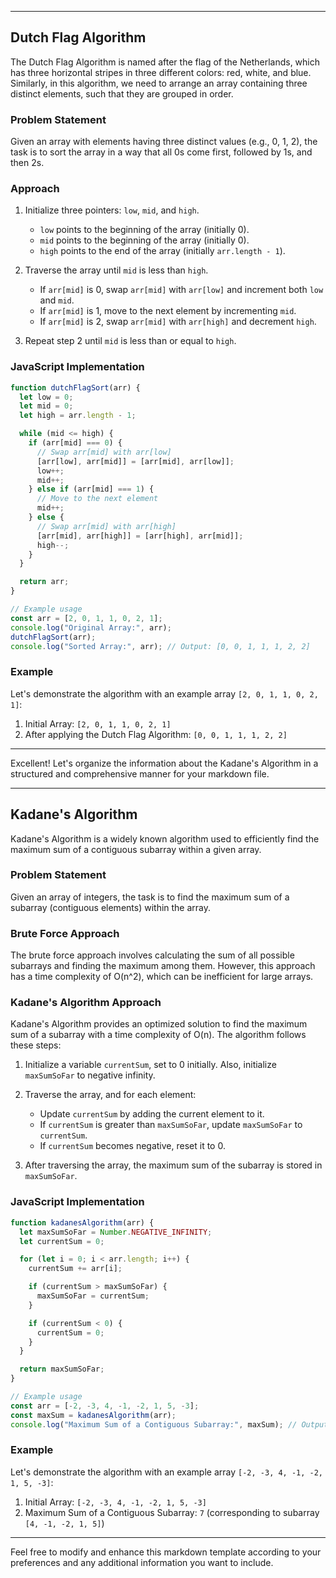 
---

## Dutch Flag Algorithm

The Dutch Flag Algorithm is named after the flag of the Netherlands, which has three horizontal stripes in three different colors: red, white, and blue. Similarly, in this algorithm, we need to arrange an array containing three distinct elements, such that they are grouped in order.

### Problem Statement

Given an array with elements having three distinct values (e.g., 0, 1, 2), the task is to sort the array in a way that all 0s come first, followed by 1s, and then 2s.

### Approach

1. Initialize three pointers: `low`, `mid`, and `high`.
   - `low` points to the beginning of the array (initially 0).
   - `mid` points to the beginning of the array (initially 0).
   - `high` points to the end of the array (initially `arr.length - 1`).

2. Traverse the array until `mid` is less than `high`.
   - If `arr[mid]` is 0, swap `arr[mid]` with `arr[low]` and increment both `low` and `mid`.
   - If `arr[mid]` is 1, move to the next element by incrementing `mid`.
   - If `arr[mid]` is 2, swap `arr[mid]` with `arr[high]` and decrement `high`.

3. Repeat step 2 until `mid` is less than or equal to `high`.

### JavaScript Implementation

```javascript
function dutchFlagSort(arr) {
  let low = 0;
  let mid = 0;
  let high = arr.length - 1;

  while (mid <= high) {
    if (arr[mid] === 0) {
      // Swap arr[mid] with arr[low]
      [arr[low], arr[mid]] = [arr[mid], arr[low]];
      low++;
      mid++;
    } else if (arr[mid] === 1) {
      // Move to the next element
      mid++;
    } else {
      // Swap arr[mid] with arr[high]
      [arr[mid], arr[high]] = [arr[high], arr[mid]];
      high--;
    }
  }

  return arr;
}

// Example usage
const arr = [2, 0, 1, 1, 0, 2, 1];
console.log("Original Array:", arr);
dutchFlagSort(arr);
console.log("Sorted Array:", arr); // Output: [0, 0, 1, 1, 1, 2, 2]
```

### Example

Let's demonstrate the algorithm with an example array `[2, 0, 1, 1, 0, 2, 1]`:

1. Initial Array: `[2, 0, 1, 1, 0, 2, 1]`
2. After applying the Dutch Flag Algorithm: `[0, 0, 1, 1, 1, 2, 2]`

---

Excellent! Let's organize the information about the Kadane's Algorithm in a structured and comprehensive manner for your markdown file.

---

## Kadane's Algorithm

Kadane's Algorithm is a widely known algorithm used to efficiently find the maximum sum of a contiguous subarray within a given array.

### Problem Statement

Given an array of integers, the task is to find the maximum sum of a subarray (contiguous elements) within the array.

### Brute Force Approach

The brute force approach involves calculating the sum of all possible subarrays and finding the maximum among them. However, this approach has a time complexity of O(n^2), which can be inefficient for large arrays.

### Kadane's Algorithm Approach

Kadane's Algorithm provides an optimized solution to find the maximum sum of a subarray with a time complexity of O(n). The algorithm follows these steps:

1. Initialize a variable `currentSum`,  set to 0 initially. Also, initialize `maxSumSoFar` to negative infinity.

2. Traverse the array, and for each element:
   - Update `currentSum` by adding the current element to it.
   - If `currentSum` is greater than `maxSumSoFar`, update `maxSumSoFar` to `currentSum`.
   - If `currentSum` becomes negative, reset it to 0.

3. After traversing the array, the maximum sum of the subarray is stored in `maxSumSoFar`.

### JavaScript Implementation

```javascript
function kadanesAlgorithm(arr) {
  let maxSumSoFar = Number.NEGATIVE_INFINITY;
  let currentSum = 0;

  for (let i = 0; i < arr.length; i++) {
    currentSum += arr[i];

    if (currentSum > maxSumSoFar) {
      maxSumSoFar = currentSum;
    }

    if (currentSum < 0) {
      currentSum = 0;
    }
  }

  return maxSumSoFar;
}

// Example usage
const arr = [-2, -3, 4, -1, -2, 1, 5, -3];
const maxSum = kadanesAlgorithm(arr);
console.log("Maximum Sum of a Contiguous Subarray:", maxSum); // Output: 7
```

### Example

Let's demonstrate the algorithm with an example array `[-2, -3, 4, -1, -2, 1, 5, -3]`:

1. Initial Array: `[-2, -3, 4, -1, -2, 1, 5, -3]`
2. Maximum Sum of a Contiguous Subarray: `7` (corresponding to subarray `[4, -1, -2, 1, 5]`)

---

Feel free to modify and enhance this markdown template according to your preferences and any additional information you want to include.
